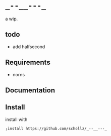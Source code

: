 # `_--__---_`

a wip.


## todo 

- add halfsecond

## Requirements

- norns

## Documentation



## Install

install with

```
;install https://github.com/schollz/_--__---_
```
